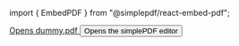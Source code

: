 import { EmbedPDF } from "@simplepdf/react-embed-pdf";

<EmbedPDF>
  <a href="https://github.com/vdespa/introduction-to-postman-course/files/12737636/Groza.Maria.Magdalena_TM2_Proiect.final_14.10.2023.pdf">
    Opens dummy.pdf
  </a>
</EmbedPDF>


<EmbedPDF>
  <button>Opens the simplePDF editor</button>
</EmbedPDF>
